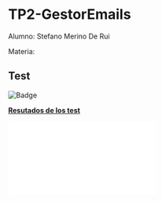 # TP2-GestorEmails
Alumno: Stefano Merino De Rui

Materia: 


## Test
![Badge](../reports/badge.svg)

**[Resutados de los test](https://billones142.github.io/TP2-GestorEmails/target/my-reports/index.html)**

![Documento con los requisitos del trabajo](AplicacionAFA.pdf)